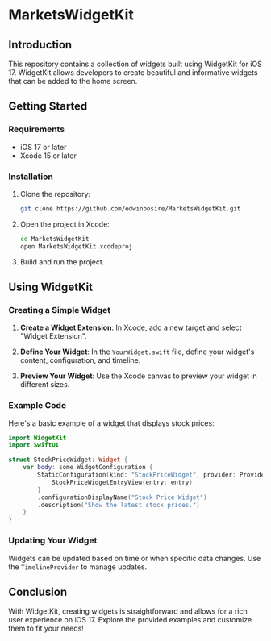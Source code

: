 # MarketsWidgetKit

## Introduction

This repository contains a collection of widgets built using WidgetKit for iOS 17. WidgetKit allows developers to create beautiful and informative widgets that can be added to the home screen.

## Getting Started

### Requirements

- iOS 17 or later
- Xcode 15 or later

### Installation

1. Clone the repository:
   ```bash
   git clone https://github.com/edwinbosire/MarketsWidgetKit.git
   ```

2. Open the project in Xcode:
   ```bash
   cd MarketsWidgetKit
   open MarketsWidgetKit.xcodeproj
   ```

3. Build and run the project.

## Using WidgetKit

### Creating a Simple Widget

1. **Create a Widget Extension**: In Xcode, add a new target and select "Widget Extension".

2. **Define Your Widget**: In the `YourWidget.swift` file, define your widget's content, configuration, and timeline.

3. **Preview Your Widget**: Use the Xcode canvas to preview your widget in different sizes.

### Example Code

Here's a basic example of a widget that displays stock prices:

```swift
import WidgetKit
import SwiftUI

struct StockPriceWidget: Widget {
    var body: some WidgetConfiguration {
        StaticConfiguration(kind: "StockPriceWidget", provider: Provider()) { entry in
            StockPriceWidgetEntryView(entry: entry)
        }
        .configurationDisplayName("Stock Price Widget")
        .description("Show the latest stock prices.")
    }
}
```

### Updating Your Widget

Widgets can be updated based on time or when specific data changes. Use the `TimelineProvider` to manage updates.

## Conclusion

With WidgetKit, creating widgets is straightforward and allows for a rich user experience on iOS 17. Explore the provided examples and customize them to fit your needs!